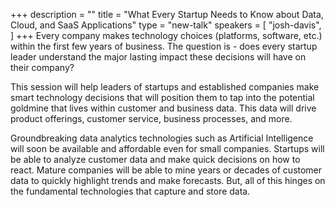 +++
description = ""
title = "What Every Startup Needs to Know about Data, Cloud, and SaaS Applications"
type = "new-talk"
speakers = [
        "josh-davis",
]
+++
Every company makes technology choices (platforms, software, etc.) within the first few years of business. The question is - does every startup leader understand the major lasting impact these decisions will have on their company?

This session will help leaders of startups and established companies make smart technology decisions that will position them to tap into the potential goldmine that lives within customer and business data. This data will drive product offerings, customer service, business processes, and more.

Groundbreaking data analytics technologies such as Artificial Intelligence will soon be available and affordable even for small companies. Startups will be able to analyze customer data and make quick decisions on how to react. Mature companies will be able to mine years or decades of customer data to quickly highlight trends and make forecasts. But, all of this hinges on the fundamental technologies that capture and store data.